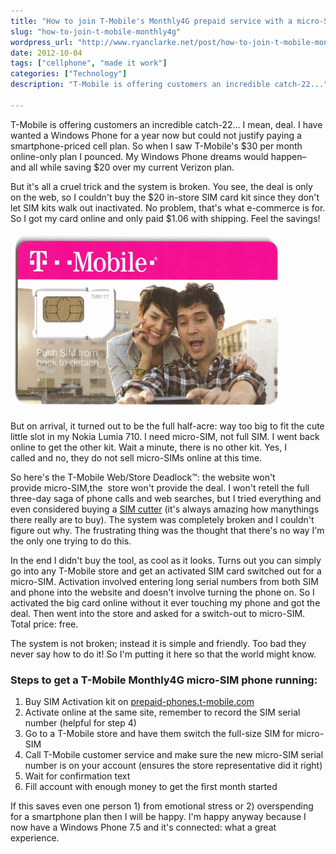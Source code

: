 ```yaml
---
title: "How to join T-Mobile's Monthly4G prepaid service with a micro-SIM phone"
slug: "how-to-join-t-mobile-monthly4g"
wordpress_url: "http://www.ryanclarke.net/post/how-to-join-t-mobile-monthly4g/"
date: 2012-10-04
tags: ["cellphone", "made it work"]
categories: ["Technology"]
description: "T-Mobile is offering customers an incredible catch-22..."

---
```


T-Mobile is offering customers an incredible catch-22... I mean, deal. I have wanted a Windows Phone for a year now but could not justify paying a smartphone-priced cell plan. So when I saw T-Mobile's \$30 per month online-only plan I pounced. My Windows Phone dreams would happen–and all while saving \$20 over my current Verizon plan.

But it's all a cruel trick and the system is broken. You see, the deal is only on the web, so I couldn't buy the \$20 in-store SIM card kit since they don't let SIM kits walk out inactivated. No problem, that's what e-commerce is for. So I got my card online and only paid \$1.06 with shipping. Feel the savings!

![T-Mobile SIM Card](/images/TMobileSIM.png)

But on arrival, it turned out to be the full half-acre: way too big to fit the cute little slot in my Nokia Lumia 710. I need micro-SIM, not full SIM. I went back online to get the other kit. Wait a minute, there is no other kit. Yes, I called and no, they do not sell micro-SIMs online at this time.

So here's the T-Mobile Web/Store Deadlock™: the website won't provide micro-SIM,the  store won't provide the deal. I won't retell the full three-day saga of phone calls and web searches, but I tried everything and even considered buying a [SIM cutter](http://www.amazon.com/gp/product/B004FQUWKS/ref=as_li_qf_sp_asin_il_tl?ie=UTF8&camp=1789&creative=9325&creativeASIN=B004FQUWKS&linkCode=as2&tag=ryanclanet-20) (it's always amazing how manythings there really are to buy). The system was completely broken and I couldn't figure out why. The frustrating thing was the thought that there's no way I'm the only one trying to do this.

In the end I didn't buy the tool, as cool as it looks. Turns out you can simply go into any T-Mobile store and get an activated SIM card switched out for a micro-SIM. Activation involved entering long serial numbers from both SIM and phone into the website and doesn't involve turning the phone on. So I activated the big card online without it ever touching my phone and got the deal. Then went into the store and asked for a switch-out to micro-SIM. Total price: free.

The system is not broken; instead it is simple and friendly. Too bad they never say how to do it! So I'm putting it here so that the world might know.

### Steps to get a T-Mobile Monthly4G micro-SIM phone running:

1.  Buy SIM Activation kit on [prepaid-phones.t-mobile.com](http://prepaid-phones.t-mobile.com "prepaid-phones.t-mobile.com")
2.  Activate online at the same site, remember to record the SIM serial number (helpful for step 4)
3.  Go to a T-Mobile store and have them switch the full-size SIM for micro-SIM
4.  Call T-Mobile customer service and make sure the new micro-SIM serial number is on your account (ensures the store representative did it right)
5.  Wait for confirmation text
6.  Fill account with enough money to get the first month started

If this saves even one person 1) from emotional stress or 2) overspending for a smartphone plan then I will be happy. I'm happy anyway because I now have a Windows Phone 7.5 and it's connected: what a great experience.

